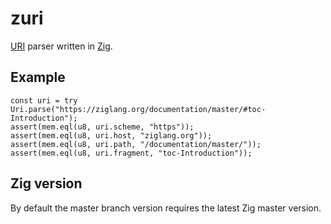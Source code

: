 # zuri
[URI](https://en.wikipedia.org/wiki/Uniform_Resource_Identifier) parser written in [Zig](https://ziglang.org/).

## Example
```Zig
const uri = try Uri.parse("https://ziglang.org/documentation/master/#toc-Introduction");
assert(mem.eql(u8, uri.scheme, "https"));
assert(mem.eql(u8, uri.host, "ziglang.org"));
assert(mem.eql(u8, uri.path, "/documentation/master/"));
assert(mem.eql(u8, uri.fragment, "toc-Introduction"));
```

## Zig version
By default the master branch version requires the latest Zig master version.